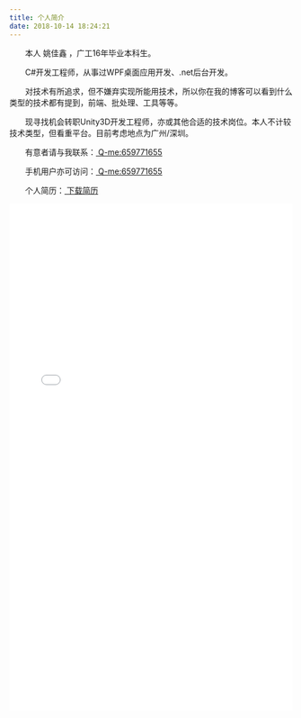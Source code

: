 ```yaml
---
title: 个人简介
date: 2018-10-14 18:24:21
---
```


　　本人 姚佳鑫 ，广工16年毕业本科生。

　　C#开发工程师，从事过WPF桌面应用开发、.net后台开发。

　　对技术有所追求，但不嫌弃实现所能用技术，所以你在我的博客可以看到什么类型的技术都有提到，前端、批处理、工具等等。


　　现寻找机会转职Unity3D开发工程师，亦或其他合适的技术岗位。本人不计较技术类型，但看重平台。目前考虑地点为广州/深圳。

　　有意者请与我联系：<a id="qqlink" href="http://wpa.qq.com/msgrd?v=3&uin=659771655&site=qq&menu=yes"><i class="fa fa-fw fa-qq"></i><span> Q-me:659771655 </span></a>

　　手机用户亦可访问：<a id="qqlink" href="mqqwpa://im/chat?chat_type=wpa&uin=659771655&version=1&src_type=web&web_src=oicqzone.com"><i class="fa fa-fw fa-qq"></i><span> Q-me:659771655 </span></a>


　　个人简历：<a id="download" href="/contentimg/Unity姚佳鑫_13580519427.pdf" download="Unity姚佳鑫_13580519427.pdf"><i class="fa fa-download"></i><span> 下载简历 </span>
</a>

<p><div style="width:100%; height:950px;border:none;text-align:center"><iframe allowtransparency="yes" frameborder="0" width="100%" height="900" src="/unitydemo/pdfjs-web/web/viewer.html?file=/contentimg/Unity姚佳鑫_13580519427.pdf"/></div></p>








